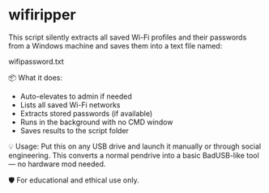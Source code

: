 # wifiripper
This script silently extracts all saved Wi-Fi profiles and their passwords 
from a Windows machine and saves them into a text file named:

  wifipassword.txt

📦 What it does:
- Auto-elevates to admin if needed
- Lists all saved Wi-Fi networks
- Extracts stored passwords (if available)
- Runs in the background with no CMD window
- Saves results to the script folder

💡 Usage:
Put this on any USB drive and launch it manually or through social engineering.
This converts a normal pendrive into a basic BadUSB-like tool — no hardware mod needed.

🛡️ For educational and ethical use only.
